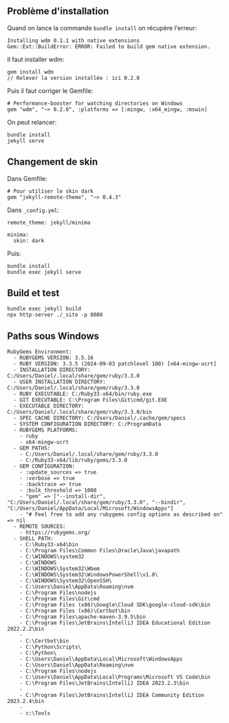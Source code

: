 ## Problème d'installation
Quand on lance la commande `bundle install` on récupère l'erreur:

    Installing wdm 0.1.1 with native extensions
    Gem::Ext::BuildError: ERROR: Failed to build gem native extension.

Il faut installer wdm:

    gem install wdm
    // Relever la version installée : ici 0.2.0

Puis il faut corriger le Gemfile:

    # Performance-booster for watching directories on Windows
    gem "wdm", "~> 0.2.0", :platforms => [:mingw, :x64_mingw, :mswin]

On peut relancer:

    bundle install
    jekyll serve

## Changement de skin
Dans Gemfile:

    # Pour utiliser le skin dark
    gem "jekyll-remote-theme", "~> 0.4.3"

Dans `_config.yml`:

    remote_theme: jekyll/minima
    
    minima:
      skin: dark

Puis:

    bundle install
    bundle exec jekyll serve

## Build et test

    bundle exec jekyll build
    npx http-server ./_site -p 8080

## Paths sous Windows

    RubyGems Environment:
      - RUBYGEMS VERSION: 3.5.16
      - RUBY VERSION: 3.3.5 (2024-09-03 patchlevel 100) [x64-mingw-ucrt]
      - INSTALLATION DIRECTORY: C:/Users/Daniel/.local/share/gem/ruby/3.3.0
      - USER INSTALLATION DIRECTORY: C:/Users/Daniel/.local/share/gem/ruby/3.3.0
      - RUBY EXECUTABLE: C:/Ruby33-x64/bin/ruby.exe
      - GIT EXECUTABLE: C:\Program Files\Git\cmd/git.EXE
      - EXECUTABLE DIRECTORY: C:/Users/Daniel/.local/share/gem/ruby/3.3.0/bin
      - SPEC CACHE DIRECTORY: C:/Users/Daniel/.cache/gem/specs
      - SYSTEM CONFIGURATION DIRECTORY: C:/ProgramData
      - RUBYGEMS PLATFORMS:
        - ruby
        - x64-mingw-ucrt
      - GEM PATHS:
        - C:/Users/Daniel/.local/share/gem/ruby/3.3.0
        - C:/Ruby33-x64/lib/ruby/gems/3.3.0
      - GEM CONFIGURATION:
        - :update_sources => true
        - :verbose => true
        - :backtrace => true
        - :bulk_threshold => 1000
        - "gem" => ["--install-dir", "C:/Users/Daniel/.local/share/gem/ruby/3.3.0", "--bindir", "C:/Users/Daniel/AppData/Local/Microsoft/WindowsApps"]
        - "# Feel free to add any rubygems config options as described on" => nil
      - REMOTE SOURCES:
        - https://rubygems.org/
      - SHELL PATH:
        - C:\Ruby33-x64\bin
        - C:\Program Files\Common Files\Oracle\Java\javapath
        - C:\WINDOWS\system32
        - C:\WINDOWS
        - C:\WINDOWS\System32\Wbem
        - C:\WINDOWS\System32\WindowsPowerShell\v1.0\
        - C:\WINDOWS\System32\OpenSSH\
        - C:\Users\Daniel\AppData\Roaming\nvm
        - C:\Program Files\nodejs
        - C:\Program Files\Git\cmd
        - C:\Program Files (x86)\Google\Cloud SDK\google-cloud-sdk\bin
        - C:\Program Files (x86)\Certbot\bin
        - C:\Program Files\apache-maven-3.9.5\bin
        - C:\Program Files\JetBrains\IntelliJ IDEA Educational Edition 2022.2.2\bin
        -
        - C:\Certbot\bin
        - C:\Python\Scripts\
        - C:\Python\
        - C:\Users\Daniel\AppData\Local\Microsoft\WindowsApps
        - C:\Users\Daniel\AppData\Roaming\nvm
        - C:\Program Files\nodejs
        - C:\Users\Daniel\AppData\Local\Programs\Microsoft VS Code\bin
        - C:\Program Files\JetBrains\IntelliJ IDEA 2023.2.3\bin
        -
        - C:\Program Files\JetBrains\IntelliJ IDEA Community Edition 2023.2.4\bin
        -
        - c:\Tools
